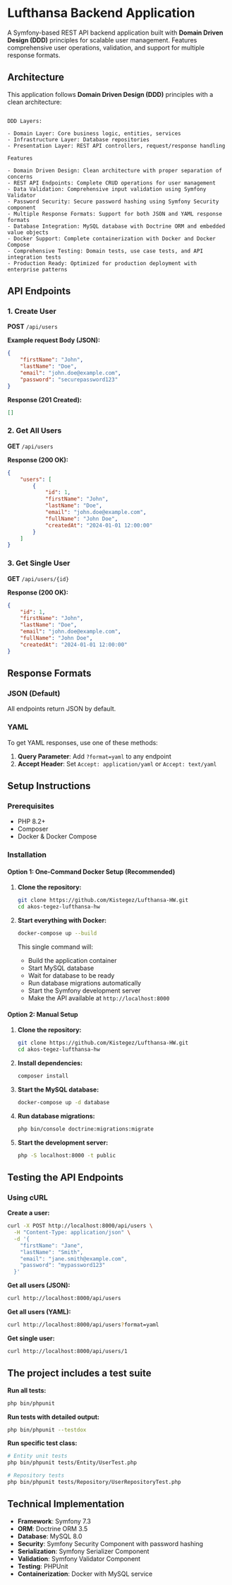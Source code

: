 # Lufthansa Backend Application

A Symfony-based REST API backend application built with **Domain Driven Design (DDD)** principles for scalable user management. Features comprehensive user operations, validation, and support for multiple response formats.

## Architecture

This application follows **Domain Driven Design (DDD)** principles with a clean architecture:

```

DDD Layers:

- Domain Layer: Core business logic, entities, services
- Infrastructure Layer: Database repositories
- Presentation Layer: REST API controllers, request/response handling

Features

- Domain Driven Design: Clean architecture with proper separation of concerns
- REST API Endpoints: Complete CRUD operations for user management
- Data Validation: Comprehensive input validation using Symfony Validator
- Password Security: Secure password hashing using Symfony Security component
- Multiple Response Formats: Support for both JSON and YAML response formats
- Database Integration: MySQL database with Doctrine ORM and embedded value objects
- Docker Support: Complete containerization with Docker and Docker Compose
- Comprehensive Testing: Domain tests, use case tests, and API integration tests
- Production Ready: Optimized for production deployment with enterprise patterns

```

## API Endpoints

### 1. Create User
**POST** `/api/users`

**Example request Body (JSON):**
```json
{
    "firstName": "John",
    "lastName": "Doe",
    "email": "john.doe@example.com",
    "password": "securepassword123"
}
```

**Response (201 Created):**
```json
[]
```

### 2. Get All Users
**GET** `/api/users`

**Response (200 OK):**
```json
{
    "users": [
        {
            "id": 1,
            "firstName": "John",
            "lastName": "Doe",
            "email": "john.doe@example.com",
            "fullName": "John Doe",
            "createdAt": "2024-01-01 12:00:00"
        }
    ]
}
```

### 3. Get Single User
**GET** `/api/users/{id}`

**Response (200 OK):**
```json
{
    "id": 1,
    "firstName": "John",
    "lastName": "Doe",
    "email": "john.doe@example.com",
    "fullName": "John Doe",
    "createdAt": "2024-01-01 12:00:00"
}
```

## Response Formats

### JSON (Default)
All endpoints return JSON by default.

### YAML
To get YAML responses, use one of these methods:

1. **Query Parameter**: Add `?format=yaml` to any endpoint
2. **Accept Header**: Set `Accept: application/yaml` or `Accept: text/yaml`

## Setup Instructions

### Prerequisites
- PHP 8.2+
- Composer
- Docker & Docker Compose

### Installation

#### Option 1: One-Command Docker Setup (Recommended)

1. **Clone the repository:**
   ```bash
   git clone https://github.com/Kistegez/Lufthansa-HW.git
   cd akos-tegez-lufthansa-hw
   ```

2. **Start everything with Docker:**
   ```bash
   docker-compose up --build
   ```

   This single command will:
   - Build the application container
   - Start MySQL database
   - Wait for database to be ready
   - Run database migrations automatically
   - Start the Symfony development server
   - Make the API available at `http://localhost:8000`

#### Option 2: Manual Setup

1. **Clone the repository:**
   ```bash
   git clone https://github.com/Kistegez/Lufthansa-HW.git
   cd akos-tegez-lufthansa-hw
   ```

2. **Install dependencies:**
   ```bash
   composer install
   ```

3. **Start the MySQL database:**
   ```bash
   docker-compose up -d database
   ```

4. **Run database migrations:**
   ```bash
   php bin/console doctrine:migrations:migrate
   ```

5. **Start the development server:**
   ```bash
   php -S localhost:8000 -t public
   ```

## Testing the API Endpoints

### Using cURL

**Create a user:**
```bash
curl -X POST http://localhost:8000/api/users \
  -H "Content-Type: application/json" \
  -d '{
    "firstName": "Jane",
    "lastName": "Smith",
    "email": "jane.smith@example.com",
    "password": "mypassword123"
  }'
```

**Get all users (JSON):**
```bash
curl http://localhost:8000/api/users
```

**Get all users (YAML):**
```bash
curl http://localhost:8000/api/users?format=yaml
```

**Get single user:**
```bash
curl http://localhost:8000/api/users/1
```

## The project includes a test suite

**Run all tests:**
```bash
php bin/phpunit
```

**Run tests with detailed output:**
```bash
php bin/phpunit --testdox
```

**Run specific test class:**
```bash
# Entity unit tests
php bin/phpunit tests/Entity/UserTest.php

# Repository tests
php bin/phpunit tests/Repository/UserRepositoryTest.php
```

## Technical Implementation

- **Framework**: Symfony 7.3
- **ORM**: Doctrine ORM 3.5
- **Database**: MySQL 8.0 
- **Security**: Symfony Security Component with password hashing
- **Serialization**: Symfony Serializer Component
- **Validation**: Symfony Validator Component
- **Testing**: PHPUnit
- **Containerization**: Docker with MySQL service 
